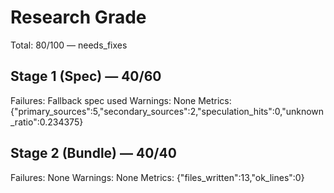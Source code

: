 # Research Grade
Total: 80/100 — needs_fixes

## Stage 1 (Spec) — 40/60
Failures: Fallback spec used
Warnings: None
Metrics: {"primary_sources":5,"secondary_sources":2,"speculation_hits":0,"unknown_ratio":0.234375}

## Stage 2 (Bundle) — 40/40
Failures: None
Warnings: None
Metrics: {"files_written":13,"ok_lines":0}